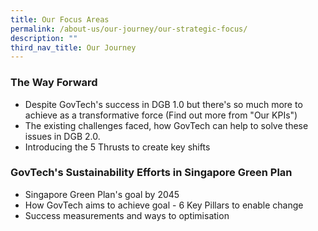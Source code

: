 ```yaml
---
title: Our Focus Areas
permalink: /about-us/our-journey/our-strategic-focus/
description: ""
third_nav_title: Our Journey
---
```

### **The Way Forward**

- Despite GovTech's success in DGB 1.0 but there's so much more to achieve as a transformative force (Find out more from "Our KPIs")
- The existing challenges faced, how GovTech can help to solve these issues in DGB 2.0.
- Introducing the 5 Thrusts to create key shifts


### **GovTech's Sustainability Efforts in Singapore Green Plan**
- Singapore Green Plan's goal by 2045 
- How GovTech aims to achieve goal - 6 Key Pillars to enable change 
- Success measurements and ways to optimisation